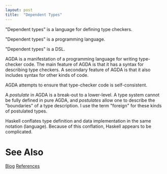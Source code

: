 ```yaml
---
layout: post
title:  "Dependent Types"
---
```


"Dependent types" is a language for defining type checkers.

"Dependent types" is a programming language.

"Dependent types" is a DSL.

AGDA is a manifestation of a programming language for writing type-checker code. The main feature of AGDA is that it has a syntax for describing type checkers. A secondary feature of AGDA is that it also includes syntax for other kinds of code.

AGDA attempts to ensure that type-checker code is self-consistent.

A _postulate_ in AGDA is a break-out to a lower-level. A type system cannot be fully defined in pure AGDA, and _postulates_ allow one to describe the "boundaries" of a type description. I use the term "foreign" for these kinds of postulated types.

Haskell conflates type definition and data implementation in the same notation (language). Because of this conflation, Haskell appears to be complicated.

# See Also

[Blog](https://guitarvydas.github.io)
[References](https://guitarvydas.github.io/2021/01/14/References.html)

<script src="https://utteranc.es/client.js" 
        repo="guitarvydas/guitarvydas.github.io" 
        issue-term="pathname" 
        theme="github-light" 
        crossorigin="anonymous" 
        async> 
</script> 
